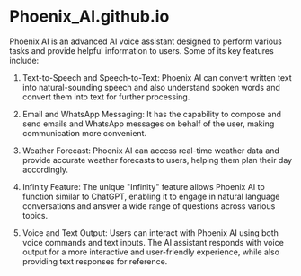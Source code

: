 # Phoenix_AI.github.io
Phoenix AI is an advanced AI voice assistant designed to perform various tasks and provide helpful information to users. Some of its key features include:

1. Text-to-Speech and Speech-to-Text: Phoenix AI can convert written text into natural-sounding speech and also understand spoken words and convert them into text for further processing.

2. Email and WhatsApp Messaging: It has the capability to compose and send emails and WhatsApp messages on behalf of the user, making communication more convenient.

3. Weather Forecast: Phoenix AI can access real-time weather data and provide accurate weather forecasts to users, helping them plan their day accordingly.

4. Infinity Feature: The unique "Infinity" feature allows Phoenix AI to function similar to ChatGPT, enabling it to engage in natural language conversations and answer a wide range of questions across various topics.

5. Voice and Text Output: Users can interact with Phoenix AI using both voice commands and text inputs. The AI assistant responds with voice output for a more interactive and user-friendly experience, while also providing text responses for reference.
